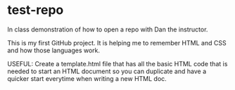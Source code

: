# test-repo
 In class demonstration of how to open a repo with Dan the instructor.

 This is my first GitHub project. It is helping me to remember HTML and CSS and how those languages work.

USEFUL: Create a template.html file that has all the basic HTML code that is needed to start an HTML document so you can duplicate and have a quicker start everytime when writing a new HTML doc.

